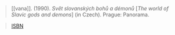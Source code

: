 > [[vana]]. (1990). _Svět slovanských bohů a démonů_ [_The world of Slavic gods and demons_] (in Czech). Prague: Panorama. 

> [ISBN](https://en.wikipedia.org/wiki/Special:BookSources/80-7038-187-6 "Special:BookSources/80-7038-187-6")